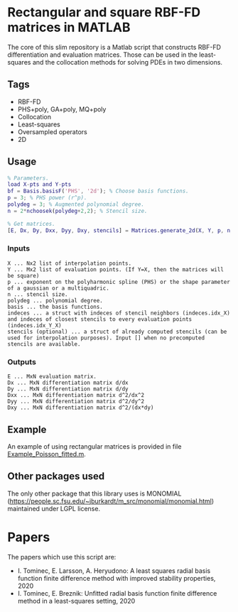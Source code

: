 # Rectangular and square RBF-FD matrices in MATLAB
The core of this slim repository is a Matlab script that constructs RBF-FD differentiation and evaluation matrices. Those can be used in the least-squares and the collocation methods for solving PDEs in two dimensions.

## Tags
- RBF-FD
- PHS+poly, GA+poly, MQ+poly
- Collocation
- Least-squares
- Oversampled operators
- 2D

## Usage

```matlab
% Parameters.
load X-pts and Y-pts
bf = Basis.basisF('PHS', '2d'); % Choose basis functions.
p = 3; % PHS power (r^p).
polydeg = 3; % Augmented polynomial degree.
n = 2*nchoosek(polydeg+2,2); % Stencil size.

% Get matrices.
[E, Dx, Dy, Dxx, Dyy, Dxy, stencils] = Matrices.generate_2d(X, Y, p, n, polydeg, bf, stencils[optional]),
```
### Inputs
```
X ... Nx2 list of interpolation points.
Y ... Mx2 list of evaluation points. (If Y=X, then the matrices will be square)
p ... exponent on the polyharmonic spline (PHS) or the shape parameter of a gaussian or a multiquadric.
n ... stencil size.
polydeg ... polynomial degree.
basis ... the basis functions.
indeces ... a struct with indeces of stencil neighbors (indeces.idx_X) and indeces of closest stencils to every evaluation points (indeces.idx_Y_X)
stencils (optional) ... a struct of already computed stencils (can be used for interpolation purposes). Input [] when no precomputed stencils are available.
```
### Outputs
```
E ... MxN evaluation matrix.
Dx ... MxN differentiation matrix d/dx
Dy ... MxN differentiation matrix d/dy
Dxx ... MxN differentiation matrix d^2/dx^2
Dyy ... MxN differentiation matrix d^2/dy^2
Dxy ... MxN differentiation matrix d^2/(dx*dy)
```
## Example
An example of using rectangular matrices is provided in file [Example_Poisson_fitted.m](https://github.com/IgorTo/rbf-fd/blob/master/Example_Poisson_fitted.m).

## Other packages used
The only other package that this library uses is MONOMIAL (https://people.sc.fsu.edu/~jburkardt/m_src/monomial/monomial.html) maintained under LGPL license.

# Papers
The papers which use this script are:
- I. Tominec, E. Larsson, A. Heryudono: A least squares radial basis function finite difference method with improved stability properties, 2020
- I. Tominec, E. Breznik: Unfitted radial basis function finite difference method in a least-squares setting, 2020
